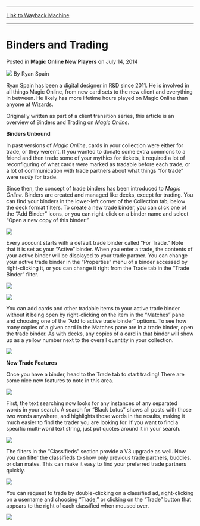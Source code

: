 
---
[Link to Wayback Machine](https://web.archive.org/web/20150122045459/http://magic.wizards.com/en/articles/archive/magic-online-new-players/binders-and-trading-2014-07-14)

[_metadata_:author]:- "Ryan Spain"
[_metadata_:description]:- "Originally written as part of a client transition series, this article is an overview of Binders and Trading on Magic Online. Binders Unbound In the V3 client, cards in your collection were either for trade, or they weren't. If you wanted to donate some extra commons to a friend and then trade some of your mythics for tickets, it required a lot of reconfiguring of what cards were marked as tradable before each trade, or a lot of communication with trade partners about what things “for trade” were really for trade."
[_metadata_:generator]:- "Drupal 7 (http://drupal.org)"
[_metadata_:node]:- "draft"
[_metadata_:publish_date]:- "2014-07-14"
[_metadata_:source]:- "div-main-content"
[_metadata_:title]:- "Binders and Trading"
[_metadata_:wayback_capture_timestamp]:- "2015-01-22 04:54:59"
[_metadata_:wayback_raw_url]:- "https://web.archive.org/web/20150122045459id_/http://magic.wizards.com/en/articles/archive/magic-online-new-players/binders-and-trading-2014-07-14"
[_metadata_:wayback_url]:- "http://magic.wizards.com/en/articles/archive/magic-online-new-players/binders-and-trading-2014-07-14"
---


Binders and Trading
===================



 Posted in **Magic Online New Players**
 on July 14, 2014 






![](https://media.magic.wizards.com/styles/auth_small/public/images/person/authorpic_ryanspain.jpg)
By Ryan Spain




Ryan Spain has been a digital designer in R&D since 2011. He is involved in all things Magic Online, from new card sets to the new client and everything in between. He likely has more lifetime hours played on Magic Online than anyone at Wizards. 





Originally written as part of a client transition series, this article is an overview of Binders and Trading on *Magic Online*.


**Binders Unbound**


In past versions of *Magic Online*, cards in your collection were either for trade, or they weren't. If you wanted to donate some extra commons to a friend and then trade some of your mythics for tickets, it required a lot of reconfiguring of what cards were marked as tradable before each trade, or a lot of communication with trade partners about what things “for trade” were *really* for trade.


Since then, the concept of trade binders has been introduced to *Magic Online*. Binders are created and managed like decks, except for trading. You can find your binders in the lower-left corner of the Collection tab, below the deck format filters. To create a new trade binder, you can click one of the “Add Binder” icons, or you can right-click on a binder name and select “Open a new copy of this binder.”


![](https://web.archive.org/web/20151122190856im_/http://www.wizards.com/mtg/images/digital/magiconline/Binders_Trading_1.png)


Every account starts with a default trade binder called “For Trade.” Note that it is set as your “Active” binder. When you enter a trade, the contents of your active binder will be displayed to your trade partner. You can change your active trade binder in the “Properties” menu of a binder accessed by right-clicking it, or you can change it right from the Trade tab in the “Trade Binder” filter.


![](https://web.archive.org/web/20151122205055im_/http://www.wizards.com/mtg/images/digital/magiconline/Binders_Trading_2.png)


![](https://web.archive.org/web/20151122205051im_/http://www.wizards.com/mtg/images/digital/magiconline/Binders_Trading_3.png)


You can add cards and other tradable items to your active trade binder without it being open by right-clicking on the item in the “Matches” pane and choosing one of the “Add to active trade binder” options. To see how many copies of a given card in the Matches pane are in a trade binder, open the trade binder. As with decks, any copies of a card in that binder will show up as a yellow number next to the overall quantity in your collection.


![](https://web.archive.org/web/20151122190818im_/http://www.wizards.com/mtg/images/digital/magiconline/Binders_Trading_4.png)


**New Trade Features**


Once you have a binder, head to the Trade tab to start trading! There are some nice new features to note in this area.


![](https://web.archive.org/web/20151122205058im_/http://www.wizards.com/mtg/images/digital/magiconline/Binders_Trading_5.png)


First, the text searching now looks for any instances of any separated words in your search. A search for “Black Lotus” shows all posts with those two words anywhere, and highlights those words in the results, making it much easier to find the trader you are looking for. If you want to find a specific multi-word text string, just put quotes around it in your search.


![](https://web.archive.org/web/20151122205045im_/http://www.wizards.com/mtg/images/digital/magiconline/Binders_Trading_6.png)


The filters in the “Classifieds” section provide a V3 upgrade as well. Now you can filter the classifieds to show only previous trade partners, buddies, or clan mates. This can make it easy to find your preferred trade partners quickly.


![](https://web.archive.org/web/20151122205048im_/http://www.wizards.com/mtg/images/digital/magiconline/Binders_Trading_7.png)


You can request to trade by double-clicking on a classified ad, right-clicking on a username and choosing “Trade,” or clicking on the “Trade” button that appears to the right of each classified when moused over.


![](https://web.archive.org/web/20151122190539im_/http://www.wizards.com/mtg/images/digital/magiconline/Binders_Trading_8.png)







